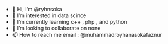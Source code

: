 - 👋 Hi, I’m @ryhnsoka
- 👀 I’m interested in data scince 
- 🌱 I’m currently learning c++ , php , and python
- 💞️ I’m looking to collaborate on none
- 📫 How to reach me email : @muhammadroyhanasokafaznur

<!---
ryhnsoka/ryhnsoka is a ✨ special ✨ repository because its `README.md` (this file) appears on your GitHub profile.
You can click the Preview link to take a look at your changes.
--->
